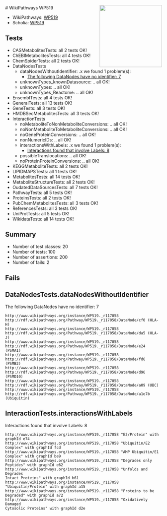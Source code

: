 <img style="float: right; width: 200px" src="https://upload.wikimedia.org/wikipedia/commons/thumb/8/83/Wplogo_with_text_500.png/640px-Wplogo_with_text_500.png" />
# WikiPathways WP519

* WikiPathways: [WP519](https://identifiers.org/wikipathways:WP519)
* Scholia: [WP519](https://scholia.toolforge.org/wikipathways/WP519)
## Tests
* CASMetabolitesTests: all 2 tests OK!
* ChEBIMetabolitesTests: all 4 tests OK!
* ChemSpiderTests: all 2 tests OK!
* DataNodesTests
    * dataNodesWithoutIdentifier: .x we found 1 problem(s):
        * [The following DataNodes have no identifier: 7](#d2d32fa6)
    * unknownTypes_knownDatasource: .. all OK!
    * unknownTypes: .. all OK!
    * unknownTypes_Reactome: .. all OK!
* EnsemblTests: all 4 tests OK!
* GeneralTests: all 13 tests OK!
* GeneTests: all 3 tests OK!
* HMDBSecMetabolitesTests: all 3 tests OK!
* InteractionTests
    * noMetaboliteToNonMetaboliteConversions: .. all OK!
    * noNonMetaboliteToMetaboliteConversions: .. all OK!
    * noGeneProteinConversions: .. all OK!
    * nonNumericIDs: .. all OK!
    * interactionsWithLabels: .x we found 1 problem(s):
        * [Interactions found that involve Labels: 8](#630d267f)
    * possibleTranslocations: .. all OK!
    * noProteinProteinConversions: .. all OK!
* KEGGMetaboliteTests: all 2 tests OK!
* LIPIDMAPSTests: all 1 tests OK!
* MetabolitesTests: all 14 tests OK!
* MetaboliteStructureTests: all 2 tests OK!
* OudatedDataSourcesTests: all 7 tests OK!
* PathwayTests: all 5 tests OK!
* ProteinsTests: all 2 tests OK!
* PubChemMetabolitesTests: all 3 tests OK!
* ReferencesTests: all 3 tests OK!
* UniProtTests: all 5 tests OK!
* WikidataTests: all 14 tests OK!


## Summary

* Number of test classes: 20
* Number of tests: 100
* Number of assertions: 200
* Number of fails: 2

## Fails

<a name="d2d32fa6" />

## DataNodesTests.dataNodesWithoutIdentifier

The following DataNodes have no identifier: 7
```
http://www.wikipathways.org/instance/WP519._r117058 http://rdf.wikipathways.org/Pathway/WP519._r117058/DataNode/cf0 (HLA-H)
http://www.wikipathways.org/instance/WP519._r117058 http://rdf.wikipathways.org/Pathway/WP519._r117058/DataNode/da5 (HLA-J)
http://www.wikipathways.org/instance/WP519._r117058 http://rdf.wikipathways.org/Pathway/WP519._r117058/DataNode/e24 (PSMA1)
http://www.wikipathways.org/instance/WP519._r117058 http://rdf.wikipathways.org/Pathway/WP519._r117058/DataNode/fd6 (PSMB3)
http://www.wikipathways.org/instance/WP519._r117058 http://rdf.wikipathways.org/Pathway/WP519._r117058/DataNode/d96 (PSMD10)
http://www.wikipathways.org/instance/WP519._r117058 http://rdf.wikipathways.org/Pathway/WP519._r117058/DataNode/a09 (UBC)
http://www.wikipathways.org/instance/WP519._r117058 http://rdf.wikipathways.org/Pathway/WP519._r117058/DataNode/a1e7b (Ubiquitin)
```

<a name="630d267f" />

## InteractionTests.interactionsWithLabels

Interactions found that involve Labels: 8
```
http://www.wikipathways.org/instance/WP519._r117058 "E3/Protein" with graphId e74
http://www.wikipathways.org/instance/WP519._r117058 "Ubiquitin/E2 Complex" with graphId fcd
http://www.wikipathways.org/instance/WP519._r117058 "AMP Ubiquitin/E1 Complex" with graphId be9
http://www.wikipathways.org/instance/WP519._r117058 "Degrades only Peptides" with graphId e62
http://www.wikipathways.org/instance/WP519._r117058 "Unfolds and Degrades
Intact Proteins" with graphId b61
http://www.wikipathways.org/instance/WP519._r117058 "Ubiquitin/Protein" with graphId a15
http://www.wikipathways.org/instance/WP519._r117058 "Proteins to be Degraded" with graphId a72
http://www.wikipathways.org/instance/WP519._r117058 "Oxidatively Damaged
Cytosolic Proteins" with graphId d2e
```

